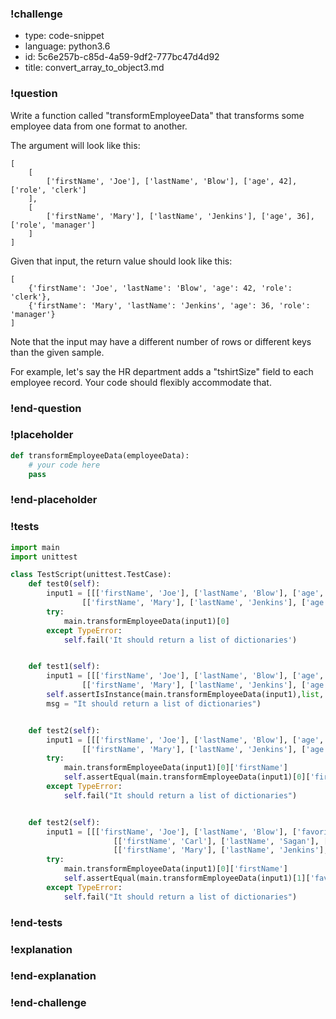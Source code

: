 ### !challenge

* type: code-snippet
* language: python3.6
* id: 5c6e257b-c85d-4a59-9df2-777bc47d4d92
* title: convert_array_to_object3.md

### !question

Write a function called "transformEmployeeData" that transforms some employee data from one format to another.

The argument will look like this:

```
[
    [
        ['firstName', 'Joe'], ['lastName', 'Blow'], ['age', 42], ['role', 'clerk']
    ],
    [
        ['firstName', 'Mary'], ['lastName', 'Jenkins'], ['age', 36], ['role', 'manager']
    ]
]
```

Given that input, the return value should look like this:

```
[
    {'firstName': 'Joe', 'lastName': 'Blow', 'age': 42, 'role': 'clerk'},
    {'firstName': 'Mary', 'lastName': 'Jenkins', 'age': 36, 'role': 'manager'}
]
```

Note that the input may have a different number of rows or different keys than the given sample.

For example, let's say the HR department adds a "tshirtSize" field to each employee record.
Your code should flexibly accommodate that.

### !end-question

### !placeholder

```python
def transformEmployeeData(employeeData):
    # your code here
    pass

```

### !end-placeholder

### !tests


```python
import main
import unittest

class TestScript(unittest.TestCase):
    def test0(self):
        input1 = [[['firstName', 'Joe'], ['lastName', 'Blow'], ['age', 42], ['role', 'clerk']],
                [['firstName', 'Mary'], ['lastName', 'Jenkins'], ['age', 36], ['role', 'manager']]]
        try:
            main.transformEmployeeData(input1)[0]
        except TypeError:
            self.fail('It should return a list of dictionaries')


    def test1(self):
        input1 = [[['firstName', 'Joe'], ['lastName', 'Blow'], ['age', 42], ['role', 'clerk']],
                [['firstName', 'Mary'], ['lastName', 'Jenkins'], ['age', 36], ['role', 'manager']]]
        self.assertIsInstance(main.transformEmployeeData(input1),list,
        msg = "It should return a list of dictionaries")


    def test2(self):
        input1 = [[['firstName', 'Joe'], ['lastName', 'Blow'], ['age', 42], ['role', 'clerk']],
                [['firstName', 'Mary'], ['lastName', 'Jenkins'], ['age', 36], ['role', 'manager']]]
        try:
            main.transformEmployeeData(input1)[0]['firstName']
            self.assertEqual(main.transformEmployeeData(input1)[0]['firstName'],'Joe', msg = "should properly assign key and value pairs")
        except TypeError:
            self.fail("It should return a list of dictionaries")


    def test2(self):
        input1 = [[['firstName', 'Joe'], ['lastName', 'Blow'], ['favoriteIceCream', 'chocolate'], ['role', 'clerk']],
                       [['firstName', 'Carl'], ['lastName', 'Sagan'], ['favoriteIceCream', 'starfruit'], ['role', 'seer']],
                       [['firstName', 'Mary'], ['lastName', 'Jenkins'], ['favoriteIceCream', 'vanilla'], ['role', 'manager']]]
        try:
            main.transformEmployeeData(input1)[0]['firstName']
            self.assertEqual(main.transformEmployeeData(input1)[1]['favoriteIceCream'],'starfruit', msg = "should properly assign key and value pairs")
        except TypeError:
            self.fail("It should return a list of dictionaries")

```

### !end-tests

### !explanation

### !end-explanation

### !end-challenge
